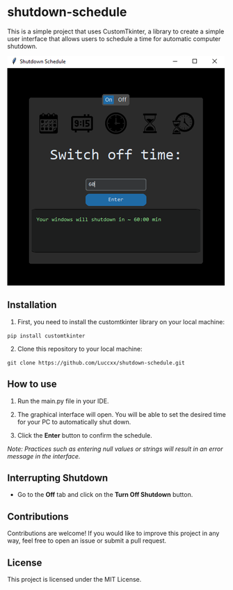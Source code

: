 # shutdown-schedule
This is a simple project that uses CustomTkinter, a library to create a simple user interface that allows users to schedule a time for automatic computer shutdown.

<img src="img/shutdown-schedule.png">

## Installation

1. First, you need to install the customtkinter library on your local machine:

`pip install customtkinter`

2. Clone this repository to your local machine:

`git clone https://github.com/Luccxx/shutdown-schedule.git`

## How to use

1. Run the main.py file in your IDE.

2. The graphical interface will open. You will be able to set the desired time for your PC to automatically shut down.

3. Click the **Enter** button to confirm the schedule.

*Note: Practices such as entering null values ​​or strings will result in an error message in the interface.*

## Interrupting Shutdown

- Go to the **Off** tab and click on the **Turn Off Shutdown** button.

## Contributions

Contributions are welcome! If you would like to improve this project in any way, feel free to open an issue or submit a pull request.

## License

This project is licensed under the MIT License.